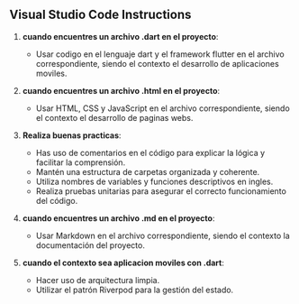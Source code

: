 ## Visual Studio Code Instructions

1. **cuando encuentres un archivo .dart en el proyecto**: 
   - Usar codigo en el lenguaje dart y el framework flutter en el archivo correspondiente, siendo el contexto el desarrollo de aplicaciones moviles.

2. **cuando encuentres un archivo .html en el proyecto**: 
   - Usar HTML, CSS y JavaScript en el archivo correspondiente, siendo el contexto el desarrollo de paginas webs.

3. **Realiza buenas practicas**:
   - Has uso de comentarios en el código para explicar la lógica y facilitar la comprensión.
   - Mantén una estructura de carpetas organizada y coherente.
   - Utiliza nombres de variables y funciones descriptivos en ingles.
   - Realiza pruebas unitarias para asegurar el correcto funcionamiento del código.

4. **cuando encuentres un archivo .md en el proyecto**: 
   - Usar Markdown en el archivo correspondiente, siendo el contexto la documentación del proyecto.

5. **cuando el contexto sea aplicacion moviles con .dart**:
   - Hacer uso de arquitectura limpia.
   - Utilizar el patrón Riverpod para la gestión del estado.
